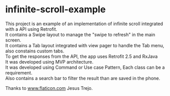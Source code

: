 # infinite-scroll-example
This project is an example of an implementation of infinite scroll integrated with a API using Retrofit. </br>
It contains a Swipe layout to manage the "swipe to refresh" in the main screen.</br>
It contains a Tab layout integrated with view pager to handle the Tab menu, also constains custom tabs.</br>
To get the responses from the API, the app uses Retrofit 2.5 and RxJava</br>
It was developed using MVP architecture.</br>
It was developed using Command or Use case Pattern, Each class can be a requirement.</br>
Also contains a search bar to filter the result than are saved in the phone.</br>

Thanks to www.flaticon.com
Jesus Trejo.
